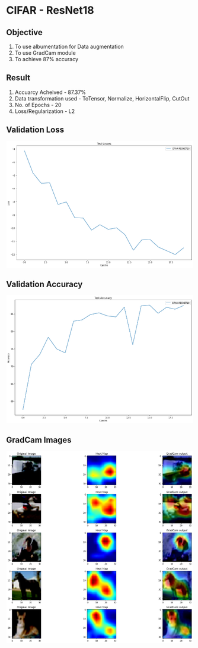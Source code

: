 # CIFAR - ResNet18

## Objective
1. To use albumentation for Data augmentation
2. To use GradCam module 
3. To achieve 87% accuracy

## Result
1. Accuarcy Acheived - 87.37%
2. Data transformation used - ToTensor, Normalize, HorizontalFlip, CutOut
2. No. of Epochs - 20
3. Loss/Regularization - L2

## Validation Loss
![validation loss](https://github.com/santhiya-v/EVA/blob/master/S9/validation_loss.png)

## Validation Accuracy
![validation accuracy](https://github.com/santhiya-v/EVA/blob/master/S9/validation_accuracy.png)

## GradCam Images
![misclassified images](https://github.com/santhiya-v/EVA/blob/master/S9/gradcam.png)

